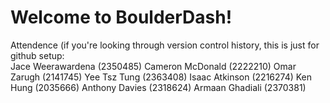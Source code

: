 # Welcome to BoulderDash!

Attendence (if you're looking through version control history, this is just for github setup:  
Jace Weerawardena (2350485)
Cameron McDonald (2222210)
Omar Zarugh (2141745)
Yee Tsz Tung (2363408)
Isaac Atkinson (2216274)
Ken Hung (2035666)
Anthony Davies (2318624)
Armaan Ghadiali (2370381)